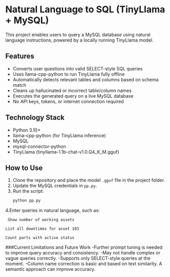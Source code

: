 # Natural Language to SQL (TinyLlama + MySQL)

This project enables users to query a MySQL database using natural language instructions, powered by a locally running TinyLlama model.

## Features

- Converts user questions into valid SELECT-style SQL queries
- Uses llama-cpp-python to run TinyLlama fully offline
- Automatically detects relevant tables and columns based on schema match
- Cleans up hallucinated or incorrect table/column names
- Executes the generated query on a live MySQL database
- No API keys, tokens, or internet connection required

## Technology Stack

- Python 3.10+
- llama-cpp-python (for TinyLlama inference)
- MySQL
- mysql-connector-python
- TinyLlama (tinyllama-1.1b-chat-v1.0.Q4_K_M.gguf)

## How to Use

1. Clone the repository and place the model `.gguf` file in the project folder.
2. Update the MySQL credentials in `pp.py`.
3. Run the script:
   ```bash
   python pp.py
 4.Enter queries in natural language, such as:

     Show number of working assets

    List all downtimes for asset 103

    Count parts with active status

###Current Limitations and Future Work
-Further prompt tuning is needed to improve query accuracy and consistency.
-May not handle complex or vague queries correctly.
-Supports only SELECT-style queries at the moment.
-Column name correction is basic and based on text similarity. A semantic approach can improve accuracy.
